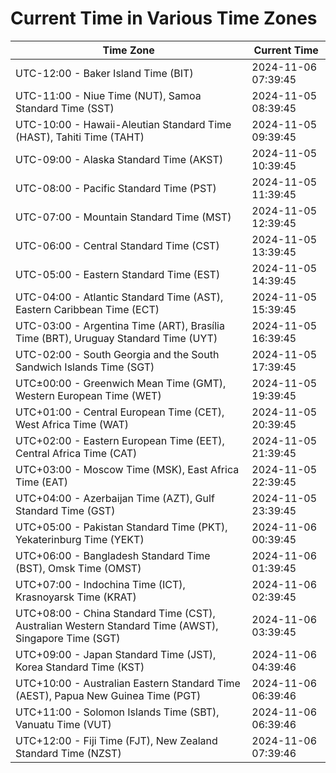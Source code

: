 # Current Time in Various Time Zones

| Time Zone | Current Time |
|-----------|--------------|
| UTC-12:00 - Baker Island Time (BIT) | 2024-11-06 07:39:45 |
| UTC-11:00 - Niue Time (NUT), Samoa Standard Time (SST) | 2024-11-05 08:39:45 |
| UTC-10:00 - Hawaii-Aleutian Standard Time (HAST), Tahiti Time (TAHT) | 2024-11-05 09:39:45 |
| UTC-09:00 - Alaska Standard Time (AKST) | 2024-11-05 10:39:45 |
| UTC-08:00 - Pacific Standard Time (PST) | 2024-11-05 11:39:45 |
| UTC-07:00 - Mountain Standard Time (MST) | 2024-11-05 12:39:45 |
| UTC-06:00 - Central Standard Time (CST) | 2024-11-05 13:39:45 |
| UTC-05:00 - Eastern Standard Time (EST) | 2024-11-05 14:39:45 |
| UTC-04:00 - Atlantic Standard Time (AST), Eastern Caribbean Time (ECT) | 2024-11-05 15:39:45 |
| UTC-03:00 - Argentina Time (ART), Brasília Time (BRT), Uruguay Standard Time (UYT) | 2024-11-05 16:39:45 |
| UTC-02:00 - South Georgia and the South Sandwich Islands Time (SGT) | 2024-11-05 17:39:45 |
| UTC±00:00 - Greenwich Mean Time (GMT), Western European Time (WET) | 2024-11-05 19:39:45 |
| UTC+01:00 - Central European Time (CET), West Africa Time (WAT) | 2024-11-05 20:39:45 |
| UTC+02:00 - Eastern European Time (EET), Central Africa Time (CAT) | 2024-11-05 21:39:45 |
| UTC+03:00 - Moscow Time (MSK), East Africa Time (EAT) | 2024-11-05 22:39:45 |
| UTC+04:00 - Azerbaijan Time (AZT), Gulf Standard Time (GST) | 2024-11-05 23:39:45 |
| UTC+05:00 - Pakistan Standard Time (PKT), Yekaterinburg Time (YEKT) | 2024-11-06 00:39:45 |
| UTC+06:00 - Bangladesh Standard Time (BST), Omsk Time (OMST) | 2024-11-06 01:39:45 |
| UTC+07:00 - Indochina Time (ICT), Krasnoyarsk Time (KRAT) | 2024-11-06 02:39:45 |
| UTC+08:00 - China Standard Time (CST), Australian Western Standard Time (AWST), Singapore Time (SGT) | 2024-11-06 03:39:45 |
| UTC+09:00 - Japan Standard Time (JST), Korea Standard Time (KST) | 2024-11-06 04:39:46 |
| UTC+10:00 - Australian Eastern Standard Time (AEST), Papua New Guinea Time (PGT) | 2024-11-06 06:39:46 |
| UTC+11:00 - Solomon Islands Time (SBT), Vanuatu Time (VUT) | 2024-11-06 06:39:46 |
| UTC+12:00 - Fiji Time (FJT), New Zealand Standard Time (NZST) | 2024-11-06 07:39:46 |
